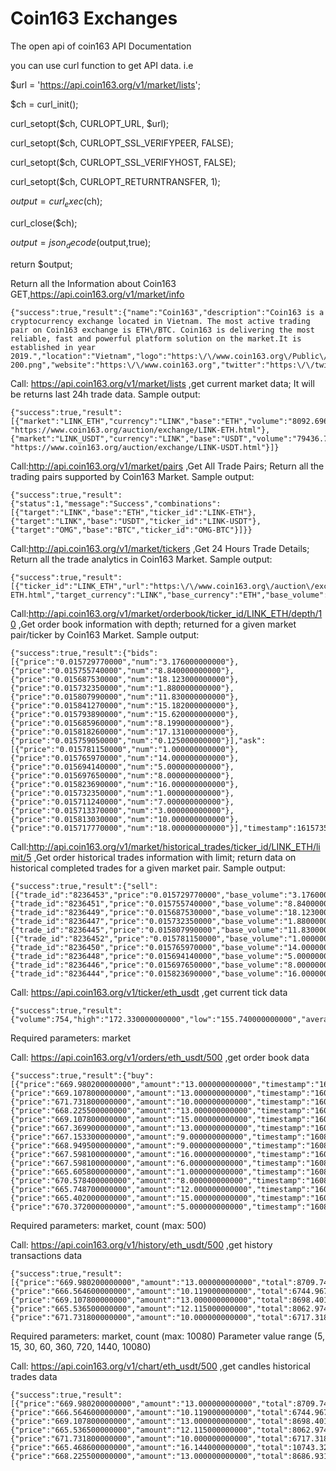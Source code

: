 # Coin163 Exchanges
The open api of coin163
API Documentation

you can use curl function to get API data. i.e


$url = 'https://api.coin163.org/v1/market/lists';

$ch = curl_init();

curl_setopt($ch, CURLOPT_URL, $url);

curl_setopt($ch, CURLOPT_SSL_VERIFYPEER, FALSE);

curl_setopt($ch, CURLOPT_SSL_VERIFYHOST, FALSE);

curl_setopt($ch, CURLOPT_RETURNTRANSFER, 1);

$output = curl_exec($ch);

curl_close($ch);

$output = json_decode($output,true);

return $output;

Return all the Information about Coin163
GET,https://api.coin163.org/v1/market/info
```
{"success":true,"result":{"name":"Coin163","description":"Coin163 is a cryptocurrency exchange located in Vietnam. The most active trading pair on Coin163 exchange is ETH\/BTC. Coin163 is delivering the most reliable, fast and powerful platform solution on the market.It is established in year 2019.","location":"Vietnam","logo":"https:\/\/www.coin163.org\/Public\/Home\/images\/logo-200.png","website":"https:\/\/www.coin163.org","twitter":"https:\/\/twitter.com\/Coin163Org","telegram":"https:\/\/t.me\/Coin163_Community","email":"support@coin163.org"}}
```

Call: https://api.coin163.org/v1/market/lists ,get current market data;
It will be returns last 24h trade data. Sample output:
```
{"success":true,"result":[{"market":"LINK_ETH","currency":"LINK","base":"ETH","volume":"8092.696000000000","high":"0.021654800000","low":"0.020729210000","price":"0.021567180000","average":"0.021567180000","percent":0.04274294844561007,"timestamp":1608347747,"url": "https://www.coin163.org/auction/exchange/LINK-ETH.html"},{"market":"LINK_USDT","currency":"LINK","base":"USDT","volume":"79436.762000000000","high":"14.117698210000","low":"13.446719510000","price":"14.018644130000","average":"14.018644130000","percent":0.047527485714684424,"timestamp":1608347747,"url": "https://www.coin163.org/auction/exchange/LINK-USDT.html"}]}
```
Call:http://api.coin163.org/v1/market/pairs ,Get All Trade Pairs;
Return all the trading pairs supported by Coin163 Market. Sample output:
```
{"success":true,"result":{"status":1,"message":"Success","combinations":[{"target":"LINK","base":"ETH","ticker_id":"LINK-ETH"},{"target":"LINK","base":"USDT","ticker_id":"LINK-USDT"},{"target":"OMG","base":"BTC","ticker_id":"OMG-BTC"}]}}
```
Call:http://api.coin163.org/v1/market/tickers ,Get 24 Hours Trade Details;
Return all the trade analytics in Coin163 Market. Sample output:
```
{"success":true,"result":[{"ticker_id":"LINK_ETH","url":"https:\/\/www.coin163.org\/auction\/exchange\/LINK-ETH.html","target_currency":"LINK","base_currency":"ETH","base_volume":"6623.647000000000","high":"0.016371840000","low":"0.015549560000","bid":"0.015693090000","ask":"0.015721350000","last_price":"0.016177850000"}]}
```

Call:http://api.coin163.org/v1/market/orderbook/ticker_id/LINK_ETH/depth/10 ,Get order book information with depth;
returned for a given market pair/ticker by Coin163 Market. Sample output:
```
{"success":true,"result":{"bids":[{"price":"0.015729770000","num":"3.176000000000"},{"price":"0.015755740000","num":"8.840000000000"},{"price":"0.015687530000","num":"18.123000000000"},{"price":"0.015732350000","num":"1.880000000000"},{"price":"0.015807990000","num":"11.830000000000"},{"price":"0.015841270000","num":"15.182000000000"},{"price":"0.015793890000","num":"15.620000000000"},{"price":"0.015685960000","num":"8.199000000000"},{"price":"0.015818260000","num":"17.131000000000"},{"price":"0.015759050000","num":"0.125000000000"}],"ask":[{"price":"0.015781150000","num":"1.000000000000"},{"price":"0.015765970000","num":"14.000000000000"},{"price":"0.015694140000","num":"5.000000000000"},{"price":"0.015697650000","num":"8.000000000000"},{"price":"0.015823690000","num":"16.000000000000"},{"price":"0.015732350000","num":"1.000000000000"},{"price":"0.015711240000","num":"7.000000000000"},{"price":"0.015713370000","num":"3.000000000000"},{"price":"0.015813030000","num":"10.000000000000"},{"price":"0.015717770000","num":"18.000000000000"}],"timestamp":1615735925,"ticker_id":"LINK_ETH"}}
```

Call:http://api.coin163.org/v1/market/historical_trades/ticker_id/LINK_ETH/limit/5 ,Get order historical trades information with limit;
return data on historical completed trades for a given market pair. Sample output:
```
{"success":true,"result":{"sell":[{"trade_id":"8236453","price":"0.015729770000","base_volume":"3.176000000000","target_volume":"3.176000000000","type":"sell","add_time":"1615734659"},{"trade_id":"8236451","price":"0.015755740000","base_volume":"8.840000000000","target_volume":"8.840000000000","type":"sell","add_time":"1615733925"},{"trade_id":"8236449","price":"0.015687530000","base_volume":"18.123000000000","target_volume":"18.123000000000","type":"sell","add_time":"1615734156"},{"trade_id":"8236447","price":"0.015732350000","base_volume":"1.880000000000","target_volume":"1.880000000000","type":"sell","add_time":"1615734593"},{"trade_id":"8236445","price":"0.015807990000","base_volume":"11.830000000000","target_volume":"11.830000000000","type":"sell","add_time":"1615733748"}],"buy":[{"trade_id":"8236452","price":"0.015781150000","base_volume":"1.000000000000","target_volume":"1.000000000000","type":"buy","add_time":"1615734130"},{"trade_id":"8236450","price":"0.015765970000","base_volume":"14.000000000000","target_volume":"14.000000000000","type":"buy","add_time":"1615733928"},{"trade_id":"8236448","price":"0.015694140000","base_volume":"5.000000000000","target_volume":"5.000000000000","type":"buy","add_time":"1615733929"},{"trade_id":"8236446","price":"0.015697650000","base_volume":"8.000000000000","target_volume":"8.000000000000","type":"buy","add_time":"1615734498"},{"trade_id":"8236444","price":"0.015823690000","base_volume":"16.000000000000","target_volume":"16.000000000000","type":"buy","add_time":"1615733958"}]}}
```


Call: https://api.coin163.org/v1/ticker/eth_usdt ,get current tick data
```
{"success":true,"result":{"volume":754,"high":"172.330000000000","low":"155.740000000000","average":4.932997347480105,"open":"155.740000000000","price":161.71652173913043,"timestamp":1594140778}}
```

Required parameters: market

Call: https://api.coin163.org/v1/orders/eth_usdt/500  ,get order book data
```
{"success":true,"result":{"buy":[{"price":"669.980200000000","amount":"13.000000000000","timestamp":"1608346929"},{"price":"669.107800000000","amount":"13.000000000000","timestamp":"1608346474"},{"price":"671.731800000000","amount":"10.000000000000","timestamp":"1608345492"},{"price":"668.225500000000","amount":"13.000000000000","timestamp":"1608346964"},{"price":"669.107800000000","amount":"15.000000000000","timestamp":"1608347312"},{"price":"667.369900000000","amount":"13.000000000000","timestamp":"1608346671"},{"price":"667.153300000000","amount":"9.000000000000","timestamp":"1608347303"},{"price":"668.949500000000","amount":"9.000000000000","timestamp":"1608345504"},{"price":"667.598100000000","amount":"16.000000000000","timestamp":"1608345438"},{"price":"667.598100000000","amount":"6.000000000000","timestamp":"1608346355"},{"price":"665.605800000000","amount":"1.000000000000","timestamp":"1608345474"},{"price":"670.578400000000","amount":"8.000000000000","timestamp":"1608345798"},{"price":"665.748700000000","amount":"12.000000000000","timestamp":"1608346413"},{"price":"665.402000000000","amount":"15.000000000000","timestamp":"1608346791"},{"price":"670.372000000000","amount":"5.000000000000","timestamp":"1608346332"}]}}
```

Required parameters: market, count (max: 500)

Call: https://api.coin163.org/v1/history/eth_usdt/500 ,get history transactions data
```
{"success":true,"result":[{"price":"669.980200000000","amount":"13.000000000000","total":8709.7426,"type":"buy","timestamp":"1608346929"},{"price":"666.564600000000","amount":"10.119000000000","total":6744.9671874000005,"type":"sell","timestamp":"1608346700"},{"price":"669.107800000000","amount":"13.000000000000","total":8698.4014,"type":"buy","timestamp":"1608346474"},{"price":"665.536500000000","amount":"12.115000000000","total":8062.974697500001,"type":"sell","timestamp":"1608345505"},{"price":"671.731800000000","amount":"10.000000000000","total":6717.318,"type":"buy","timestamp":"1608345492"}]}}
```



Required parameters: market, count (max: 10080) Parameter value range (5, 15, 30, 60, 360, 720, 1440, 10080)

Call: https://api.coin163.org/v1/chart/eth_usdt/500 ,get candles historical trades data

```
{"success":true,"result":[{"price":"669.980200000000","amount":"13.000000000000","total":8709.7426,"type":"buy","timestamp":"1608346929"},{"price":"666.564600000000","amount":"10.119000000000","total":6744.9671874000005,"type":"sell","timestamp":"1608346700"},{"price":"669.107800000000","amount":"13.000000000000","total":8698.4014,"type":"buy","timestamp":"1608346474"},{"price":"665.536500000000","amount":"12.115000000000","total":8062.974697500001,"type":"sell","timestamp":"1608345505"},{"price":"671.731800000000","amount":"10.000000000000","total":6717.318,"type":"buy","timestamp":"1608345492"},{"price":"665.468600000000","amount":"16.144000000000","total":10743.3250784,"type":"sell","timestamp":"1608347187"},{"price":"668.225500000000","amount":"13.000000000000","total":8686.9315,"type":"buy","timestamp":"1608346964"}]}}
```





			

